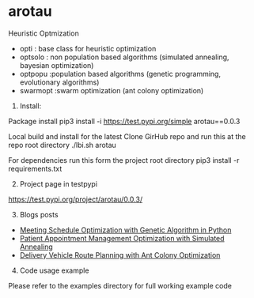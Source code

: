 # arotau

Heuristic Optmization
* opti : base class for heuristic optimization
* optsolo : non population based algorithms (simulated annealing, bayesian optimization)
* optpopu :population based algorithms (genetic programming, evolutionary algorithms)
* swarmopt :swarm optimization (ant colony optimization)



1. Install:

Package install
pip3 install -i https://test.pypi.org/simple arotau==0.0.3

Local build and install for the latest
Clone GirHub repo and run this at the repo root directory
./lbi.sh arotau

For dependencies run this form the project root directory
pip3 install -r requirements.txt


2. Project page in testpypi

https://test.pypi.org/project/arotau/0.0.3/


3. Blogs posts

* [Meeting Schedule Optimization with Genetic Algorithm in Python](https://pkghosh.wordpress.com/2020/11/26/meeting-schedule-optimization-with-genetic-algorithm-in-python/)
* [Patient Appointment Management Optimization with Simulated Annealing](https://pkghosh.wordpress.com/2022/09/28/patient-appointment-management-optimization-with-simulated-annealing/)
* [Delivery Vehicle Route Planning with Ant Colony Optimization](https://pkghosh.wordpress.com/2023/04/28/delivery-vehicle-route-planning-with-ant-colony-optimization/)

4. Code usage example

Please refer to the examples directory for full working example code

	
	
